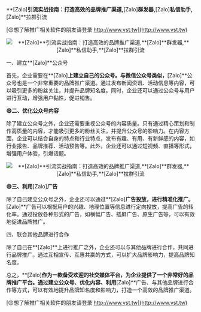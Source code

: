 **[Zalo]**引流实战指南：打造高效的品牌推广渠道,**[Zalo]**群发器,**[Zalo]**私信助手,**[Zalo]**拉群引流

[😍想了解推广相关软件的朋友请登录 http://www.vst.tw](http://www.vst.tw)

 <center><img src="https://vst.tw/MP4/tuiguang/png/3.png" alt="**[Zalo]**引流实战指南：打造高效的品牌推广渠道,**[Zalo]**群发器,**[Zalo]**私信助手,**[Zalo]**拉群引流"></center>

一、建立**[Zalo]**公众号

首先，企业需要在**[Zalo]**上建立自己的公众号。与微信公众号类似，**[Zalo]**公众号也是一个非常重要的品牌推广渠道。通过发布新闻资讯、活动信息等内容，可以吸引更多的粉丝关注，并提升品牌知名度。同时，企业还可以通过公众号与用户进行互动，增强用户黏性，促进销售。

**😄二、优化公众号内容**

除了建立公众号之外，企业还需要重视公众号的内容质量。只有通过精心策划和制作高质量的内容，才能吸引更多的粉丝关注，并提升公众号的影响力。在内容方面，企业可以结合自身的特点和行业特点，发布有趣、有用、有新鲜感的内容，如行业报告、品牌推荐、活动预告等。此外，企业还可以通过短视频、直播等形式，增强用户体验，引爆话题。

 <center><img src="https://vst.tw/MP4/tuiguang/png/6.png" alt="**[Zalo]**引流实战指南：打造高效的品牌推广渠道,**[Zalo]**群发器,**[Zalo]**私信助手,**[Zalo]**拉群引流"></center>

**😄三、利用**[Zalo]**广告**

除了自己建立公众号之外，企业还可以通过**[Zalo]**广告投放，进行精准化推广。**[Zalo]**广告可以根据用户的兴趣、地理位置等信息进行定向投放，提高广告的转化率。通过投放各种形式的广告，如横幅广告、插屏广告、原生广告等，可以有效地促进品牌推广。

四、联合其他品牌进行合作

除了自己在**[Zalo]**上进行推广之外，企业还可以与其他品牌进行合作，共同进行品牌推广。通过互相宣传、互惠共赢的方式，可以扩大品牌影响力，提高品牌知名度。

总之，**[Zalo]**作为一款备受欢迎的社交媒体平台，为企业提供了一个非常好的品牌推广平台。通过建立公众号、优化内容、利用**[Zalo]**广告、与其他品牌进行合作等方式，可以有效地提升品牌知名度和影响力，打造一个高效的品牌推广渠道。

[😍想了解推广相关软件的朋友请登录 http://www.vst.tw](http://www.vst.tw)



